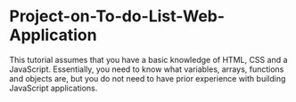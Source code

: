 # Project-on-To-do-List-Web-Application
This tutorial assumes that you have a basic knowledge of HTML, CSS and a JavaScript. Essentially, you need to know what variables, arrays, functions and objects are, but you do not need to have prior experience with building JavaScript applications.
